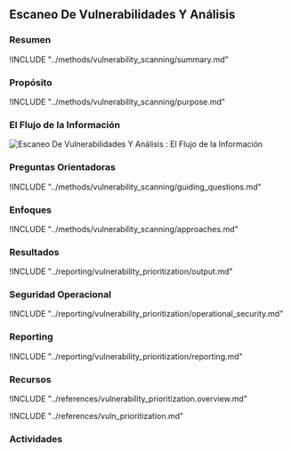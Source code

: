 ## Escaneo De Vulnerabilidades Y Análisis

### Resumen
!INCLUDE "../methods/vulnerability_scanning/summary.md"

### Propósito
!INCLUDE "../methods/vulnerability_scanning/purpose.md"

### El Flujo de la Información
![Escaneo De Vulnerabilidades Y Análisis : El Flujo de la Información](images/info_flows/vulnerability_scanning.svg)

### Preguntas Orientadoras
!INCLUDE "../methods/vulnerability_scanning/guiding_questions.md"

### Enfoques
!INCLUDE "../methods/vulnerability_scanning/approaches.md"

### Resultados

!INCLUDE "../reporting/vulnerability_prioritization/output.md"

### Seguridad Operacional

!INCLUDE "../reporting/vulnerability_prioritization/operational_security.md"

### Reporting

!INCLUDE "../reporting/vulnerability_prioritization/reporting.md"

### Recursos

<div class="greybox">
!INCLUDE "../references/vulnerability_prioritization.overview.md"

!INCLUDE "../references/vuln_prioritization.md"
</div>

### Actividades